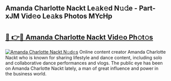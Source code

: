 ## Amanda Charlotte Nackt Le𝚊k𝚎d N𝚞𝚍e - Part-xJM Vid𝚎o Le𝚊ks Photos MYcHp

# <h2><a href="http://fb0ald.evod.top/?m=Amanda+Charlotte+Nackt">🔗 👉🔴 Amanda Charlotte Nackt Vid𝚎o Ph𝚘t𝚘s</a></h2>

[![Amanda Charlotte Nackt N𝚞d𝚎s](https://i.imgur.com/8V9OHl7.gif)](http://fb0ald.evod.top/?m=Amanda+Charlotte+Nackt)
Online content creator Amanda Charlotte Nackt who is known for sharing lifestyle and dance content, including solo and collaborative dance performances and vlogs. The public eye has been on Amanda Charlotte Nackt lately, a man of great influence and power in the business world. 
